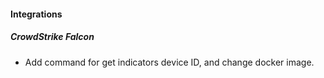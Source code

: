 
#### Integrations
##### CrowdStrike Falcon
- Add command for get indicators device ID, and change docker image.
